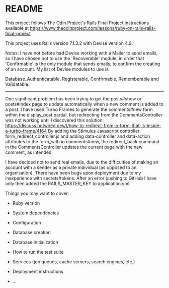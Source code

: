 # README

This project follows The Odin Project's Rails Final Project instructions available at https://www.theodinproject.com/lessons/ruby-on-rails-rails-final-project

This project uses Rails version 7.1.3.2 with Devise version 4.9.

Notes: I have not before had Devise working with a Mailer to send emails, so I have chosen not to use the 'Recoverable' module, in order that 'Confirmable' is the only module that sends emails, to confirm the creating of an account. My list of Devise modules to use is:

Database_Authenticatable, Registerable, Confirmable,
         Rememberable and Validatable.

-----------------

One significant problem has been trying to get the posts#show or posts#index page to update automatically when a new comment is added to a post. I have used Turbo Frames to generate the comments#new form within the display_post partial, but redirecting from the CommentsController was not working until I discovered this solution: 
https://discuss.hotwired.dev/t/how-to-redirect-from-a-form-that-is-inside-a-turbo-frame/4164
By adding the Stimulus Javascript controller form_redirect_controller.js and adding data-controller and data-action attributes to the form_with in comments#new, the redirect_back command in the CommentsController updates the current page with the new comment, as intended.

I have decided not to send real emails, due to the difficulties of making an account with a sender as a private individual (as opposed to an organisation).
There have been bugs upon deployment due to my inexperience with secrets/tokens. After an error pushing to GitHub I have only then added the RAILS_MASTER_KEY to application.yml.


Things you may want to cover:

* Ruby version

* System dependencies

* Configuration

* Database creation

* Database initialization

* How to run the test suite

* Services (job queues, cache servers, search engines, etc.)

* Deployment instructions

* ...
